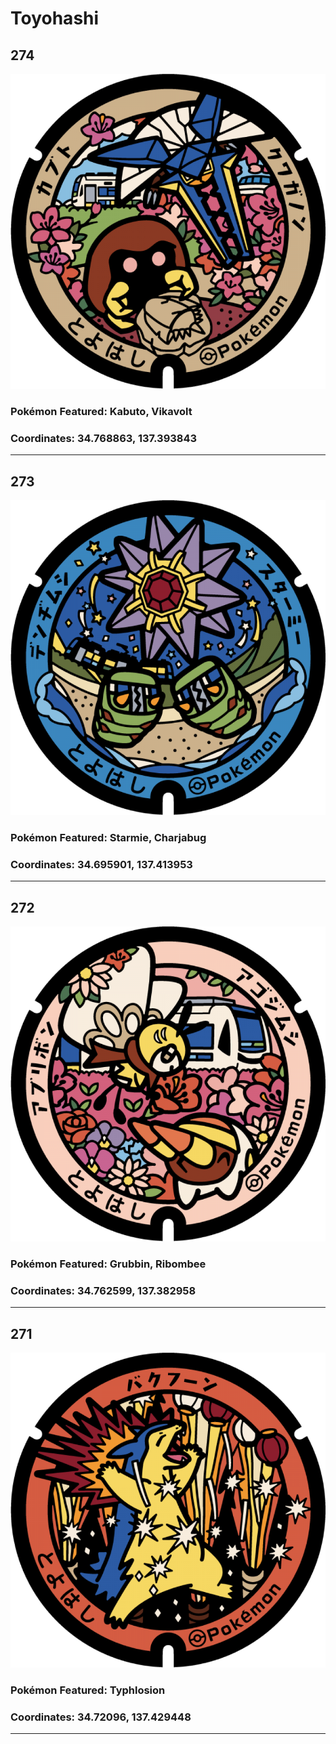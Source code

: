 # Toyohashi
## 274
![274](../../Images/274.png "274")
### Pokémon Featured: Kabuto, Vikavolt
### Coordinates: 34.768863, 137.393843
---
## 273
![273](../../Images/273.png "273")
### Pokémon Featured: Starmie, Charjabug
### Coordinates: 34.695901, 137.413953
---
## 272
![272](../../Images/272.png "272")
### Pokémon Featured: Grubbin, Ribombee
### Coordinates: 34.762599, 137.382958
---
## 271
![271](../../Images/271.png "271")
### Pokémon Featured: Typhlosion
### Coordinates: 34.72096, 137.429448
---